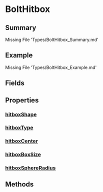 # BoltHitbox
## Summary
Missing File 'Types/BoltHitbox_Summary.md'
## Example
Missing File 'Types/BoltHitbox_Example.md'
## Fields
## Properties
### [hitboxShape](Types/BoltHitbox/P/hitboxShape.md)
### [hitboxType](Types/BoltHitbox/P/hitboxType.md)
### [hitboxCenter](Types/BoltHitbox/P/hitboxCenter.md)
### [hitboxBoxSize](Types/BoltHitbox/P/hitboxBoxSize.md)
### [hitboxSphereRadius](Types/BoltHitbox/P/hitboxSphereRadius.md)
## Methods
